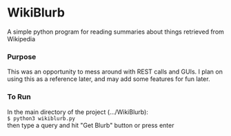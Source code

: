 # WikiBlurb
A simple python program for reading summaries about things retrieved from Wikipedia

### Purpose
This was an opportunity to mess around with REST calls and GUIs. I plan on using this as a reference later, and may add some features for fun later.

### To Run
In the main directory of the project (.../WikiBlurb):  
`$ python3 wikiblurb.py`  
then type a query and hit "Get Blurb" button or press enter
